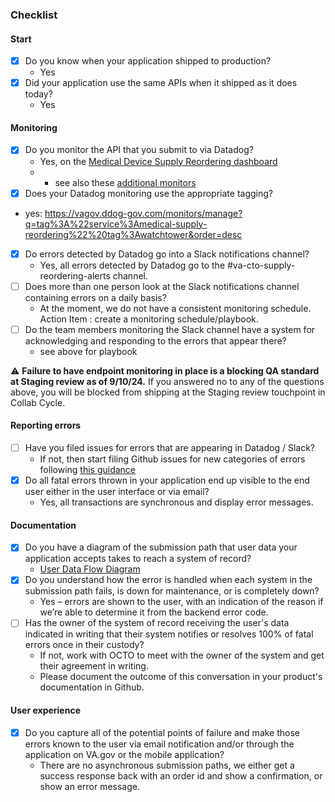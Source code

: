 ### Checklist

#### Start

* [x] Do you know when your application shipped to production?
  * Yes
* [x] Did your application use the same APIs when it shipped as it does today?
  * Yes
#### Monitoring

* [x] Do you monitor the API that you submit to via Datadog? 
  * Yes, on the [Medical Device Supply Reordering dashboard](https://vagov.ddog-gov.com/dashboard/nfr-cy2-8vq/medical-supply-reordering?fromUser=false&refresh_mode=sliding&from_ts=1727373384899&to_ts=1727376984899&live=true)
  *   * see also these [additional monitors](https://vagov.ddog-gov.com/monitors/manage?q=tag%3A%22service%3Amedical-supply-reordering%22%20tag%3Awatchtower&order=desc) 
* [x] Does your Datadog monitoring use the appropriate tagging?
 * yes: https://vagov.ddog-gov.com/monitors/manage?q=tag%3A%22service%3Amedical-supply-reordering%22%20tag%3Awatchtower&order=desc
* [x] Do errors detected by Datadog go into a Slack notifications channel?
  * Yes, all errors detected by Datadog go to the #va-cto-supply-reordering-alerts channel. 
* [ ] Does more than one person look at the Slack notifications channel containing errors on a daily basis? 
  * At the moment, we do not have a consistent monitoring schedule. Action Item : create a monitoring schedule/playbook.
* [ ] Do the team members monitoring the Slack channel have a system for acknowledging and responding to the errors that appear there? 
  * see above for playbook

⚠️ **Failure to have endpoint monitoring in place is a blocking QA standard at Staging review as of 9/10/24.** If you answered no to any of the questions above, you will be blocked from shipping at the Staging review touchpoint in Collab Cycle.

#### Reporting errors

* [ ] Have you filed issues for errors that are appearing in Datadog / Slack?
  * If not, then start filing Github issues for new categories of errors following [this guidance](#file-silent-errors-issues-in-github)
* [x] Do all fatal errors thrown in your application end up visible to the end user either in the user interface or via email?
  * Yes, all transactions are synchronous and display error messages. 

#### Documentation

* [x] Do you have a diagram of the submission path that user data your application accepts takes to reach a system of record? 
   * [User Data Flow Diagram](https://app.mural.co/t/departmentofveteransaffairs9999/m/departmentofveteransaffairs9999/1727717727395/0aa30378aa18ef2c552e49f576771dbbaf51c46d?sender=u60de8ad852bae74490032629)
* [x] Do you understand how the error is handled when each system in the submission path fails, is down for maintenance, or is completely down?
  * Yes – errors are shown to the user, with an indication of the reason if we’re able to determine it from the backend error code.
* [ ] Has the owner of the system of record receiving the user's data indicated in writing that their system notifies or resolves 100% of fatal errors once in their custody?
  * If not, work with OCTO to meet with the owner of the system and get their agreement in writing.
  * Please document the outcome of this conversation in your product's documentation in Github.

#### User experience

* [x] Do you capture all of the potential points of failure and make those errors known to the user via email notification and/or through the application on VA.gov or the mobile application?
  *  There are no asynchronous submission paths, we either get a success response back with an order id and show a confirmation, or show an error message. 
